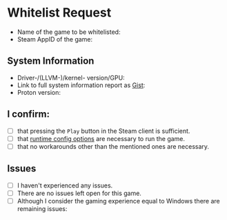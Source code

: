 # Whitelist Request
- Name of the game to be whitelisted:
- Steam AppID of the game: 

## System Information
- Driver-/(LLVM-)/kernel- version/GPU: <!-- e.g. Mesa 18.2/7.0.0/4.17/RX 580 -->
- Link to full system information report as [Gist](https://gist.github.com/):
- Proton version:

## I confirm:
- [ ] that pressing the `Play` button in the Steam client is sufficient.
- [ ] that [runtime config options](https://github.com/ValveSoftware/Proton#runtime-config-options)
      are necessary to run the game.
- [ ] that no workarounds other than the mentioned ones are necessary.

## Issues
- [ ] I haven't experienced any issues.
- [ ] There are no issues left open for this game.
- [ ] Although I consider the gaming experience equal to Windows there are
      remaining issues:

<!--
1. You can find the Steam AppID in the URL of the shop page of the game.
   e.g. for `The Witcher 3: Wild Hunt` the AppID is `292030`.
2. You can find your driver and Linux version, as well as your graphics
   processor's name in the system information report of Steam.
3. You can retrieve a full system information report by clicking
   `Help` > `System Information` in the Steam client on your machine.
4. Please copy it to your clipboard by pressing `Ctrl+A` and then `Ctrl+C`.
   Then paste it in a [Gist](https://gist.github.com/) and post the link in
   this issue to prevent chaos by too much info in one place.
5. Please search for open issues and pull requests by the name of the game and
   find out whether they are relevant and should be referenced above.
-->
